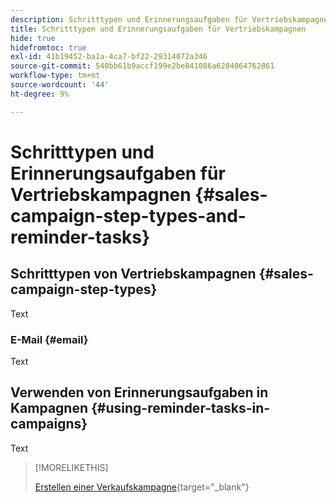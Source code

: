 ```yaml
---
description: Schritttypen und Erinnerungsaufgaben für Vertriebskampagnen - Marketo-Dokumente - Produktdokumentation
title: Schritttypen und Erinnerungsaufgaben für Vertriebskampagnen
hide: true
hidefromtoc: true
exl-id: 41b19452-ba1a-4ca7-bf22-29314072a346
source-git-commit: 540bb61b9accf199e2be841086a6204064762861
workflow-type: tm+mt
source-wordcount: '44'
ht-degree: 9%

---
```


# Schritttypen und Erinnerungsaufgaben für Vertriebskampagnen {#sales-campaign-step-types-and-reminder-tasks}

## Schritttypen von Vertriebskampagnen {#sales-campaign-step-types}

Text

### E-Mail {#email}

Text

## Verwenden von Erinnerungsaufgaben in Kampagnen {#using-reminder-tasks-in-campaigns}

Text

>[!MORELIKETHIS]
>
>[Erstellen einer Verkaufskampagne](/help/marketo/product-docs/marketo-sales-insight/actions/campaigns/create-a-sales-campaign.md){target=&quot;_blank&quot;}
